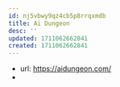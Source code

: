 ```yaml
---
id: nj5vbwy9qz4cb5p8rrqxmdb
title: Ai Dungeon
desc: ''
updated: 1711062662841
created: 1711062662841
---
```


- url: https://aidungeon.com/
- 